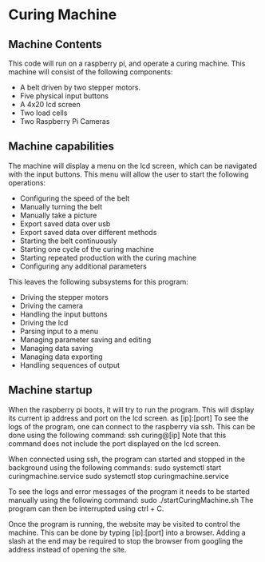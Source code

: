 # Curing Machine

## Machine Contents

This code will run on a raspberry pi, and operate a curing machine. This machine will consist of the following components:

- A belt driven by two stepper motors.
- Five physical input buttons
- A 4x20 lcd screen
- Two load cells
- Two Raspberry Pi Cameras

## Machine capabilities

The machine will display a menu on the lcd screen, which can be navigated with the input buttons. This menu will allow the user to start the following operations:

- Configuring the speed of the belt
- Manually turning the belt
- Manually take a picture
- Export saved data over usb
- Export saved data over different methods
- Starting the belt continuously
- Starting one cycle of the curing machine
- Starting repeated production with the curing machine
- Configuring any additional parameters

This leaves the following subsystems for this program:

- Driving the stepper motors
- Driving the camera
- Handling the input buttons
- Driving the lcd
- Parsing input to a menu
- Managing parameter saving and editing
- Managing data saving
- Managing data exporting
- Handling sequences of output

## Machine startup
When the raspberry pi boots, it will try to run the program. This will display its current ip address and port on the lcd screen. as \[ip\]:\[port\]
To see the logs of the program, one can connect to the raspberry via ssh. This can be done using the following command:
ssh curing@\[ip\]
Note that this command does not include the port displayed on the lcd screen.

When connected using ssh, the program can started and stopped in the background using the following commands:
sudo systemctl start curingmachine.service
sudo systemctl stop curingmachine.service

To see the logs and error messages of the program it needs to be started manually using the following command:
sudo ./startCuringMachine.sh
The program can then be interrupted using ctrl + C.

Once the program is running, the website may be visited to control the machine. This can be done by typing \[ip\]:\[port\] into a browser. Adding a slash at the end may be required to stop the browser from googling the address instead of opening the site.
